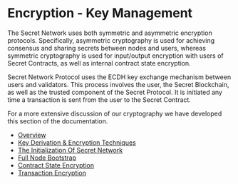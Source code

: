 # Encryption - Key Management

The Secret Network uses both symmetric and asymmetric encryption protocols. Specifically, asymmetric cryptography is used for achieving consensus and sharing secrets between nodes and users, whereas symmetric cryptography is used for input/output encryption with users of Secret Contracts, as well as internal contract state encryption.&#x20;

Secret Network Protocol uses the ECDH key exchange mechanism between users and validators. This process involves the user, the Secret Blockchain, as well as the trusted component of the Secret Protocol. It is initiated any time a transaction is sent from the user to the Secret Contract.&#x20;

For a more extensive discussion of our cryptography we have developed this section of the documentation.

* [Overview](overview.md)
* [Key Derivation & Encryption Techniques](key-derivation-and-encryption-techniques.md)
* [The Initialization Of Secret Network](bootstrap-process.md)
* [Full Node Bootstrap](full-node-boostrap.md)
* [Contract State Encryption](contract-state-encryption.md)
* [Transaction Encryption](transaction-encryption.md)

